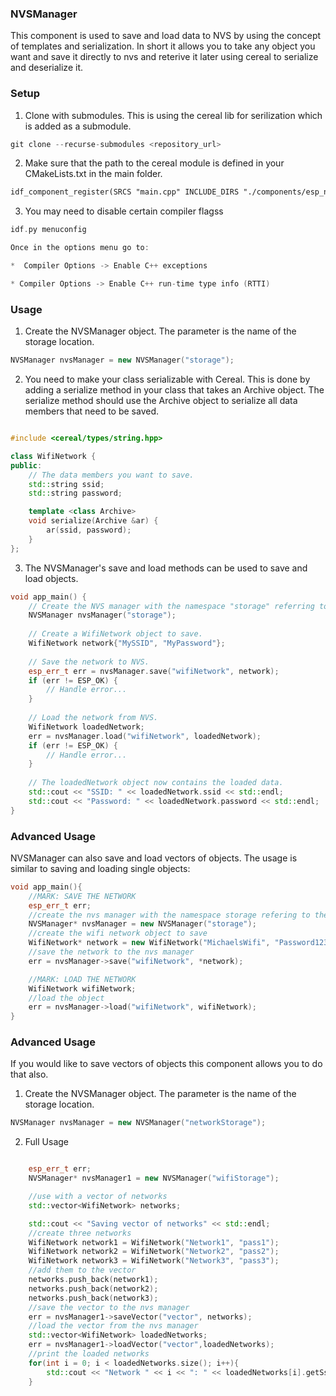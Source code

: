 ### NVSManager 

This component is used to save and load data to NVS by using the concept of templates and serialization. 
In short it allows you to take any object you want and save it directly to nvs and reterive it later using cereal to serialize and deserialize it. 


### Setup 

1. Clone with submodules. This is using the cereal lib for serilization which is added as a submodule. 

```c++
git clone --recurse-submodules <repository_url>
```

2. Make sure that the path to the cereal module is defined in your CMakeLists.txt in the main folder. 

```txt
idf_component_register(SRCS "main.cpp" INCLUDE_DIRS "./components/esp_nvs_manager/libs/cereal/include/" ".")

```

3. You may need to disable certain compiler flagss

```c++ 
idf.py menuconfig 

Once in the options menu go to:

*  Compiler Options -> Enable C++ exceptions 

* Compiler Options -> Enable C++ run-time type info (RTTI)

```

### Usage

1. Create the NVSManager object. The parameter is the name of the storage location.

```c++
NVSManager nvsManager = new NVSManager("storage");
```

2. You need to make your class serializable with Cereal. This is done by adding a serialize method in your class that takes an Archive object. The serialize method should use the Archive object to serialize all data members that need to be saved.

```c++

#include <cereal/types/string.hpp>

class WifiNetwork {
public:
    // The data members you want to save.
    std::string ssid;
    std::string password;

    template <class Archive>
    void serialize(Archive &ar) {
        ar(ssid, password);
    }
};

```

3. The NVSManager's save and load methods can be used to save and load objects.


```c++
void app_main() {
    // Create the NVS manager with the namespace "storage" referring to the NVS partition.
    NVSManager nvsManager("storage");
    
    // Create a WifiNetwork object to save.
    WifiNetwork network{"MySSID", "MyPassword"};
    
    // Save the network to NVS.
    esp_err_t err = nvsManager.save("wifiNetwork", network);
    if (err != ESP_OK) {
        // Handle error...
    }
    
    // Load the network from NVS.
    WifiNetwork loadedNetwork;
    err = nvsManager.load("wifiNetwork", loadedNetwork);
    if (err != ESP_OK) {
        // Handle error...
    }
    
    // The loadedNetwork object now contains the loaded data.
    std::cout << "SSID: " << loadedNetwork.ssid << std::endl;
    std::cout << "Password: " << loadedNetwork.password << std::endl;
}

```

### Advanced Usage


NVSManager can also save and load vectors of objects. The usage is similar to saving and loading single objects:

```c++
void app_main(){
    //MARK: SAVE THE NETWORK
    esp_err_t err;
    //create the nvs manager with the namespace storage refering to the nvs partition
    NVSManager* nvsManager = new NVSManager("storage");
    //create the wifi network object to save 
    WifiNetwork* network = new WifiNetwork("MichaelsWifi", "Password123");
    //save the network to the nvs manager
    err = nvsManager->save("wifiNetwork", *network);

    //MARK: LOAD THE NETWORK
    WifiNetwork wifiNetwork;
    //load the object 
    err = nvsManager->load("wifiNetwork", wifiNetwork);
}

```


### Advanced Usage 

If you would like to save vectors of objects this component allows you to do that also.

1. Create the NVSManager object. The parameter is the name of the storage location.

```c++
NVSManager nvsManager = new NVSManager("networkStorage");
```

2. Full Usage 

```c++

    esp_err_t err;
    NVSManager* nvsManager1 = new NVSManager("wifiStorage");

    //use with a vector of networks
    std::vector<WifiNetwork> networks;

    std::cout << "Saving vector of networks" << std::endl;
    //create three networks
    WifiNetwork network1 = WifiNetwork("Network1", "pass1");
    WifiNetwork network2 = WifiNetwork("Network2", "pass2");
    WifiNetwork network3 = WifiNetwork("Network3", "pass3");
    //add them to the vector
    networks.push_back(network1);
    networks.push_back(network2);
    networks.push_back(network3);
    //save the vector to the nvs manager
    err = nvsManager1->saveVector("vector", networks);
    //load the vector from the nvs manager
    std::vector<WifiNetwork> loadedNetworks;
    err = nvsManager1->loadVector("vector",loadedNetworks);
    //print the loaded networks
    for(int i = 0; i < loadedNetworks.size(); i++){
        std::cout << "Network " << i << ": " << loadedNetworks[i].getSsid() << std::endl;
    }

```


